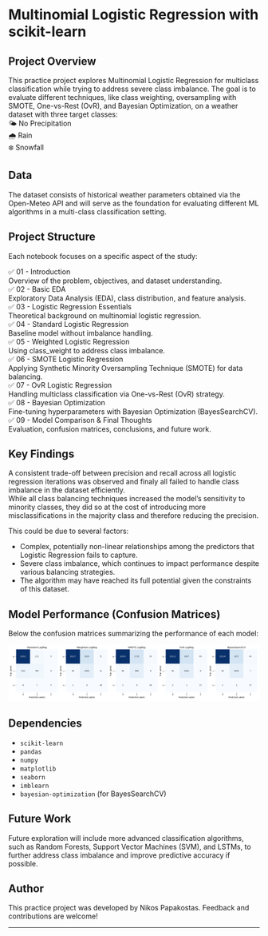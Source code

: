 # Multinomial Logistic Regression with scikit-learn

## Project Overview

This practice project explores Multinomial Logistic Regression for multiclass classification while trying to address severe class imbalance. The goal is to evaluate different techniques, like class weighting, oversampling with SMOTE, One-vs-Rest (OvR), and Bayesian Optimization, on a weather dataset with three target classes:   
🌤️ No Precipitation   
🌧️ Rain   
❄️ Snowfall  

## Data
The dataset consists of historical weather parameters obtained via the Open-Meteo API and will serve as the foundation for evaluating different ML algorithms in a multi-class classification setting.

## Project Structure

Each notebook focuses on a specific aspect of the study:

✅ 01 - Introduction   
    Overview of the problem, objectives, and dataset understanding.   
✅ 02 - Basic EDA   
    Exploratory Data Analysis (EDA), class distribution, and feature analysis.   
✅ 03 - Logistic Regression Essentials   
    Theoretical background on multinomial logistic regression.   
✅ 04 - Standard Logistic Regression   
    Baseline model without imbalance handling.   
✅ 05 - Weighted Logistic Regression   
    Using class_weight to address class imbalance.   
✅ 06 - SMOTE Logistic Regression   
    Applying Synthetic Minority Oversampling Technique (SMOTE) for data balancing.   
✅ 07 - OvR Logistic Regression   
    Handling multiclass classification via One-vs-Rest (OvR) strategy.   
✅ 08 - Bayesian Optimization   
    Fine-tuning hyperparameters with Bayesian Optimization (BayesSearchCV).   
✅ 09 - Model Comparison & Final Thoughts   
    Evaluation, confusion matrices, conclusions, and future work.

## Key Findings

A consistent trade-off between precision and recall across all logistic regression iterations was observed and finaly
all failed to handle class imbalance in the dataset efficiently.   
While all class balancing techniques increased the model’s sensitivity to minority classes, they did so at the cost 
of introducing more misclassifications in the majority class and therefore reducing the precision.

This could be due to several factors:

- Complex, potentially non-linear relationships among the predictors that Logistic Regression fails to capture.
- Severe class imbalance, which continues to impact performance despite various balancing strategies.
- The algorithm may have reached its full potential given the constraints of this dataset.

## Model Performance (Confusion Matrices)

Below the confusion matrices summarizing the performance of each model:

![Confusion Matrix](images/confusion_matrices_plot.png)

## Dependencies

- `scikit-learn`
- `pandas`
- `numpy`
- `matplotlib`
- `seaborn`
- `imblearn`
- `bayesian-optimization` (for BayesSearchCV)

## Future Work

Future exploration will include more advanced classification algorithms, such as Random Forests, Support Vector Machines (SVM), and LSTMs, to further address class imbalance and improve predictive accuracy if possible.

## Author

This practice project was developed by Nikos Papakostas. Feedback and contributions are welcome!

---
